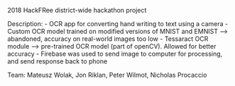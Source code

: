 2018 HackFRee district-wide hackathon project

Description:
	- OCR app for converting hand writing to text using a camera
	- Custom OCR model trained on modified versions of MNIST and EMNIST --> abandoned, accuracy on real-world images too low
	- Tessaract OCR module --> pre-trained OCR model (part of openCV). Allowed for better accuracy
	- Firebase was used to send image to computer for processing, and send response back to phone

Team:
Mateusz Wolak, Jon Riklan, Peter Wilmot, Nicholas Procaccio
